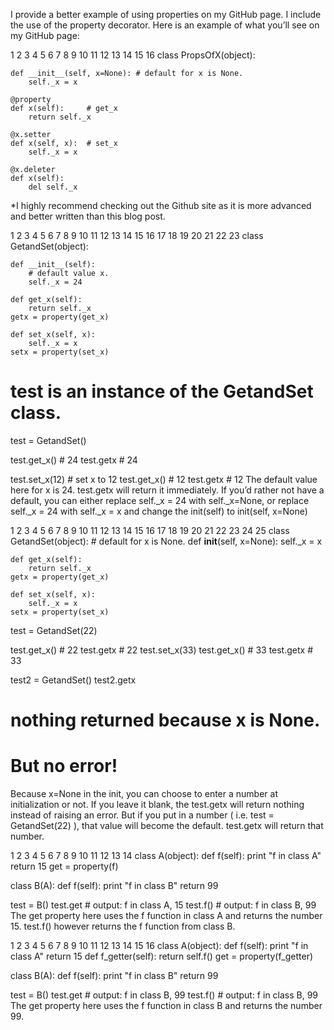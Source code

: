 I provide a better example of using properties on my GitHub page. I include the use of the property decorator.  Here is an example of what you’ll see on my GitHub page:

1
2
3
4
5
6
7
8
9
10
11
12
13
14
15
16
class PropsOfX(object):
 
    def __init__(self, x=None): # default for x is None.
        self._x = x 
 
    @property
    def x(self):     # get_x
        return self._x 
 
    @x.setter
    def x(self, x):  # set_x
        self._x = x
 
    @x.deleter
    def x(self):
        del self._x
*I highly recommend checking out the Github site as it is more advanced and better written than this blog post.

1
2
3
4
5
6
7
8
9
10
11
12
13
14
15
16
17
18
19
20
21
22
23
class GetandSet(object):
 
    def __init__(self):
        # default value x.
        self._x = 24  
 
    def get_x(self):
        return self._x
    getx = property(get_x)  
 
    def set_x(self, x):
        self._x = x
    setx = property(set_x) 
 
# test is an instance of the GetandSet class.
test = GetandSet()  
 
test.get_x()    # 24
test.getx       # 24
 
test.set_x(12)  # set x to 12
test.get_x()    # 12
test.getx       # 12
The default value here for x is 24.  test.getx will return it immediately.  If you’d rather not have a default, you can either replace self._x = 24 with self._x=None, or replace self._x = 24 with self._x = x and change the init(self) to init(self, x=None)

1
2
3
4
5
6
7
8
9
10
11
12
13
14
15
16
17
18
19
20
21
22
23
24
25
class GetandSet(object):
    # default for x is None.
    def __init__(self, x=None):
        self._x = x 
 
    def get_x(self):
        return self._x
    getx = property(get_x)  
 
    def set_x(self, x):
        self._x = x
    setx = property(set_x) 
 
test = GetandSet(22)  
 
test.get_x()    # 22
test.getx       # 22
test.set_x(33)
test.get_x()    # 33
test.getx       # 33
 
test2 = GetandSet()
test2.getx
# nothing returned because x is None.
# But no error!
Because x=None in the init, you can choose to enter a number at initialization or not. If you leave it blank, the test.getx will return nothing instead of raising an error. But if you put in a number ( i.e. test = GetandSet(22) ), that value will become the default. test.getx will return that number.

1
2
3
4
5
6
7
8
9
10
11
12
13
14
class A(object):
    def f(self):
        print "f in class A"
        return 15
    get = property(f)
 
class B(A):
    def f(self):
        print "f in class B"
        return 99
 
test = B()
test.get    # output:  f in class A, 15
test.f()    # output:  f in class B, 99
The get property here uses the f function in class A and returns the number 15.  test.f() however returns the f function from class B.

1
2
3
4
5
6
7
8
9
10
11
12
13
14
15
16
class A(object):
    def f(self):
        print "f in class A"
        return 15
    def f_getter(self):
        return self.f()
    get = property(f_getter)
 
class B(A):
    def f(self):
        print "f in class B"
        return 99
 
test = B()
test.get # output:  f in class B, 99
test.f() # output:  f in class B, 99
The get property here uses the f function in class B and returns the number 99.

